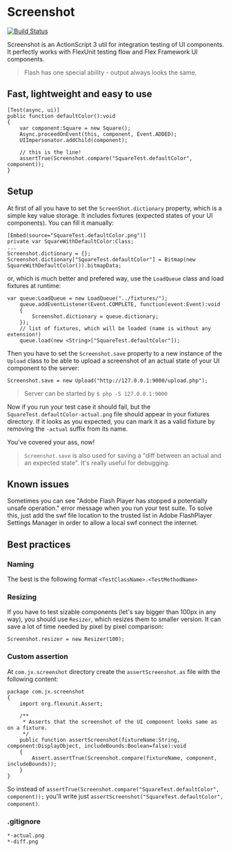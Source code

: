 Screenshot
==========

[![Build Status](https://travis-ci.org/johnikx/Screenshot.svg?branch=master)](https://travis-ci.org/johnikx/Screenshot)

Screenshot is an ActionScript 3 util for integration testing of UI components. It perfectly works with FlexUnit testing flow and Flex Framework UI components.

> Flash has one special ability - output always looks the same.

Fast, lightweight and easy to use
---------------------------------

```as3
[Test(async, ui)]
public function defaultColor():void
{
	var component:Square = new Square();
	Async.proceedOnEvent(this, component, Event.ADDED);
    UIImpersonator.addChild(component);
	
	// this is the line!
	assertTrue(Screenshot.compare("SquareTest.defaultColor", component));
}
```

Setup
-----

At first of all you have to set the `ScreenShot.dictionary` property, which is a simple key value storage. It includes fixtures (expected states of your UI components). You can fill it manually:

```as3
[Embed(source="SquareTest.defaultColor.png")]
private var SquareWithDefaultColor:Class;
...
Screenshot.dictionary = {};
Screenshot.dictionary["SquareTest.defaultColor"] = Bitmap(new SquareWithDefaultColor()).bitmapData;
```

or, which is much better and prefered way, use the `LoadQueue` class and load fixtures at runtime:

```as3
var queue:LoadQueue = new LoadQueue("../fixtures/");
	queue.addEventListener(Event.COMPLETE, function(event:Event):void
	{
		Screenshot.dictionary = queue.dictionary;
	});
	// list of fixtures, which will be loaded (name is without any extension!)
	queue.load(new <String>["SquareTest.defaultColor"]);
```

Then you have to set the `Screenshot.save` property to a new instance of the `Upload` class to be able to upload a screenshot of an actual state of your UI component to the server:

```as3
Screenshot.save = new Upload("http://127.0.0.1:9000/upload.php");
```

> Server can be started by `$ php -S 127.0.0.1:9000`

Now if you run your test case it should fail, but the `SquareTest.defaultColor-actual.png` file should appear in your fixtures directory. If it looks as you expected, you can mark it as a valid fixture by removing the `-actual` suffix from its name.

You've covered your ass, now!

> `Screenshot.save` is also used for saving a "diff between an actual and an expected state". It's really useful for debugging.

Known issues
------------

Sometimes you can see "Adobe Flash Player has stopped a potentially unsafe operation." error message when you run your test suite. To solve this, just add the swf file location to the trusted list in Adobe FlashPlayer Settings Manager in order to allow a local swf connect the internet.

Best practices
--------------

### Naming

The best is the following format `<TestClassName>.<TestMethodName>`

### Resizing

If you have to test sizable components (let's say bigger than 100px in any way), you should use `Resizer`, which resizes them to smaller version. It can save a lot of time needed by pixel by pixel comparison:

```as3
Screenshot.resizer = new Resizer(100);
```

### Custom assertion

At `com.jx.screenshot` directory create the `assertScreenshot.as` file with the following content:

```as3
package com.jx.screenshot
{
	import org.flexunit.Assert;

	/**
	 * Asserts that the screenshot of the UI component looks same as on a fixture.
	 */
	public function assertScreenshot(fixtureName:String, component:DisplayObject, includeBounds:Boolean=false):void
	{
		Assert.assertTrue(Screenshot.compare(fixtureName, component, includeBounds));
	}
}
```

So instead of `assertTrue(Screenshot.compare("SquareTest.defaultColor", component));` you'll write just `assertScreenshot("SquareTest.defaultColor", component)`.

### .gitignore

```
*-actual.png
*-diff.png
```
